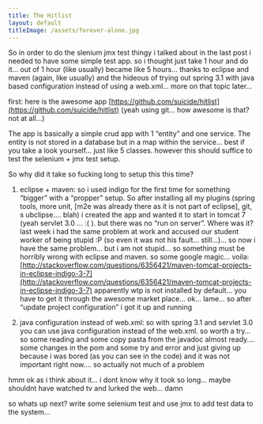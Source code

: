 ```yaml
---
title: The Hitlist
layout: default
titleImage: /assets/forever-alone.jpg
---
```


So in order to do the slenium jmx test thingy i talked about in the last post i needed to have some simple test app. 
so i thought just take 1 hour and do it… out of 1 hour (like usually) became like 5 hours… thanks to eclipse and 
maven (again, like usually) and the hideous of trying out spring 3.1 with java based configuration instead of using 
a web.xml… more on that topic later…

first: here is the awesome app [https://github.com/suicide/hitlist](https://github.com/suicide/hitlist) (yeah using git… 
how awesome is that? not at all…)

The app is basically a simple crud app with 1 “entity” and one service. The entity is not stored in a database but in a 
map within the service… best if you take a look yourself… just like 5 classes. however this should suffice to test the 
selenium + jmx test setup.

So why did it take so fucking long to setup this this time?

1. eclipse  + maven: so i used indigo for the first time for something “bigger” with a “propper” setup. So after 
installing all my plugins (spring tools, more unit, [m2e was already there as it is not part of eclipse], git, s
ubclipse…. blah) i created the app and wanted it to start in tomcat 7 (yeah servlet 3.0 … :( ). but there was no 
“run on server”. Where was it? last week i had the same problem at work and accused our student worker of being stupid 
:P (so even it was not his fault… still…)… so now i have the same problem… but i am not stupid… so something must be 
horribly wrong with eclipse and maven. so some google magic… voila: 
[http://stackoverflow.com/questions/6356421/maven-tomcat-projects-in-eclipse-indigo-3-7](http://stackoverflow.com/questions/6356421/maven-tomcat-projects-in-eclipse-indigo-3-7) 
apparently wtp is not installed 
by default… you have to get it through the awesome market place… ok… lame…
so after “update project configuration” i got it up and running

2. java configuration instead of web.xml: so with spring 3.1 and servlet 3.0 you can use java configuration instead of 
the web.xml. so worth a try… so some reading and some copy pasta from the javadoc almost ready…. some changes in the pom 
and some try and error and just giving up because i was bored (as you can see in the code) and it was not important right 
now…. so actually not much of a problem

hmm ok as i think about it… i dont know why it took so long… maybe shouldnt have watched tv and lurked the web… damn

so whats up next? write some selenium test and use jmx to add test data to the system…
